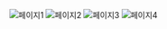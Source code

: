 ![페이지1](https://github.com/kimnamgyo/iot_programing_team10/blob/main/img/%EC%8A%A4%ED%81%AC%EB%A6%B0%EC%83%B7%202024-05-30%20105907.png)
![페이지2](https://github.com/kimnamgyo/iot_programing_team10/blob/main/img/%EC%8A%A4%ED%81%AC%EB%A6%B0%EC%83%B7%202024-05-30%20105938.png)
![페이지3](https://github.com/kimnamgyo/iot_programing_team10/blob/main/img/%EC%8A%A4%ED%81%AC%EB%A6%B0%EC%83%B7%202024-05-30%20105949.png)
![페이지4](https://github.com/kimnamgyo/iot_programing_team10/blob/main/img/%EC%8A%A4%ED%81%AC%EB%A6%B0%EC%83%B7%202024-05-30%20105957.png)
